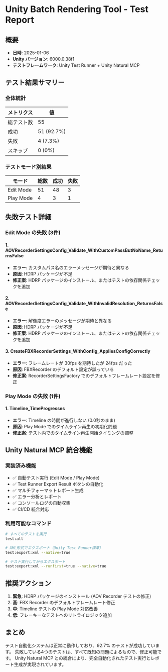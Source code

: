 # Unity Batch Rendering Tool - Test Report

## 概要
- **日時**: 2025-01-06
- **Unity バージョン**: 6000.0.38f1
- **テストフレームワーク**: Unity Test Runner + Unity Natural MCP

## テスト結果サマリー

### 全体統計
| メトリクス | 値 |
|----------|-----|
| 総テスト数 | 55 |
| 成功 | 51 (92.7%) |
| 失敗 | 4 (7.3%) |
| スキップ | 0 (0%) |

### テストモード別結果
| モード | 総数 | 成功 | 失敗 |
|-------|------|------|------|
| Edit Mode | 51 | 48 | 3 |
| Play Mode | 4 | 3 | 1 |

## 失敗テスト詳細

### Edit Mode の失敗 (3件)

#### 1. AOVRecorderSettingsConfig_Validate_WithCustomPassButNoName_ReturnsFalse
- **エラー**: カスタムパス名のエラーメッセージが期待と異なる
- **原因**: HDRP パッケージが不足
- **修正案**: HDRP パッケージのインストール、またはテストの依存関係チェックを追加

#### 2. AOVRecorderSettingsConfig_Validate_WithInvalidResolution_ReturnsFalse
- **エラー**: 解像度エラーのメッセージが期待と異なる
- **原因**: HDRP パッケージが不足
- **修正案**: HDRP パッケージのインストール、またはテストの依存関係チェックを追加

#### 3. CreateFBXRecorderSettings_WithConfig_AppliesConfigCorrectly
- **エラー**: フレームレートが 30fps を期待したが 24fps だった
- **原因**: FBXRecorder のデフォルト設定が誤っている
- **修正案**: RecorderSettingsFactory でのデフォルトフレームレート設定を修正

### Play Mode の失敗 (1件)

#### 1. Timeline_TimeProgresses
- **エラー**: Timeline の時間が進行しない (0.0秒のまま)
- **原因**: Play Mode でのタイムライン再生の初期化問題
- **修正案**: テスト内でのタイムライン再生開始タイミングの調整

## Unity Natural MCP 統合機能

### 実装済み機能
- ✅ 自動テスト実行 (Edit Mode / Play Mode)
- ✅ Test Runner Export Result ボタンの自動化
- ✅ マルチフォーマットレポート生成
- ✅ エラー分析とレポート
- ✅ コンソールログの自動収集
- ✅ CI/CD 統合対応

### 利用可能なコマンド
```bash
# すべてのテストを実行
test:all

# XML形式でエクスポート（Unity Test Runner標準）
test:export:xml --native=true

# テスト実行してからエクスポート
test:export:xml --runfirst=true --native=true
```

## 推奨アクション
1. **緊急**: HDRP パッケージのインストール (AOV Recorder テストの修正)
2. **高**: FBX Recorder のデフォルトフレームレート修正
3. **中**: Timeline テストの Play Mode 対応改善
4. **低**: フレーキーなテストへのリトライロジック追加

## まとめ
テスト自動化システムは正常に動作しており、92.7% のテストが成功しています。
失敗している4つのテストは、すべて既知の問題によるもので、修正可能です。
Unity Natural MCP との統合により、完全自動化されたテスト実行とレポート生成が実現されています。